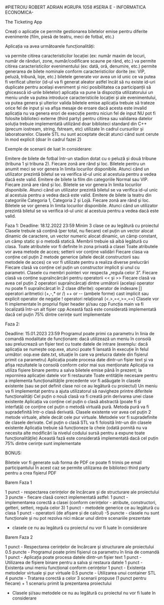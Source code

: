 #PIETROIU ROBERT ADRIAN 
#GRUPA 1058 
#SERIA E - INFORMATICA ECONOMICA-

The Ticketing App

Creați o aplicație ce permite gestionarea biletelor emise pentru diferite evenimente (film, piesă de teatru, meci de fotbal, etc.)


Aplicația va avea următoarele funcționalități:

va permite citirea caracteristicilor locației (ex: număr maxim de locuri, număr de rânduri, zone, număr/codificare scaune pe rând, etc.)
va permite citirea caracteristicilor evenimentului (ex: dată, oră, denumire, etc.)
permite generarea de bilete nominale conform caracteristicilor dorite (ex: VIP, peluză, tribună, loje, etc.)
biletele generate vor avea un id unic ce va putea fi verificat ulterior (id-ul va fi generat aleator astfel încât să nu existe id-uri duplicate pentru același eveniment și nici posibilitatea ca participanții să ghicească id-urile biletelor)
aplicația va pune la dispoziția utilizatorului un meniu unde va putea introduce caracteristicile locației și ale evenimentului, va putea genera și ulterior valida biletele emise
aplicația trebuie să trateze orice fel de input și va afișa mesaje de eroare dacă acesta este invalid
aplicația nu va genera erori de execuție pentru niciun fel de input
NU pot fi folosite biblioteci externe (third party) pentru citirea sau validarea datelor
soluția trebuie implementată utilizând doar biblioteci standard din C++ (precum iostream, string, fstream, etc) utilizate în cadrul cursurilor și laboratoarelor. Clasele STL nu sunt acceptate decât atunci când sunt cerute în mod explicit (doar în cadrul fazei 2)


Exemple de scenarii de luat în considerare:


Emitere de bilete de fotbal într-un stadion dotat cu o peluză și două tribune (tribuna 1 și tribuna 2). Fiecare zonă are rând și loc. Biletele pentru un anumit meci se vor genera în limita locurilor disponibile. Atunci când un utilizator prezintă biletul se va verifica id-ul unic al acestuia pentru a vedea dacă este valid.
Emitere de bilete la film din categoriile Normal sau VIP. Fiecare zonă are rând și loc. Biletele se vor genera în limita locurilor disponibile. Atunci când un utilizator prezintă biletul se va verifica id-ul unic al acestuia pentru a vedea dacă este valid.
Emitere de bilete la teatru din categoriile Categoria 1, Categoria 2 și Lojă. Fiecare zonă are rând și loc. Biletele se vor genera în limita locurilor disponibile. Atunci când un utilizator prezintă biletul se va verifica id-ul unic al acestuia pentru a vedea dacă este valid.


Faza 1:
Deadline: 18.12.2022 23:59
Minim 3 clase ce au legătură cu proiectul
Clasele trebuie să conțină (per total, nu fiecare) cel puțin un vector alocat dinamic de caractere, un vector numeric alocat dinamic, un câmp constant, un câmp static și o metodă statică. Membrii trebuie să aibă legătură cu clasa.
Toate atributele vor fi definite în zona privată a clasei
Toate atributele vor avea metode de acces; setterii vor conține validări
Fiecare clasa va conține cel puțin 2 metode generice (altele decât constructorii sau metodele de acces) ce vor fi utilizate pentru a realiza diverse prelucrări
Fiecare clasă va conține cel puțin un constructor implicit și unul cu parametri. Clasele cu membri pointeri vor respecta „regula celor 3”.
Fiecare clasă va conține supraîncărcări pentru operatorii << și >>
Fiecare clasă va avea cel puțin 2 operatori supraîncărcați dintre următorii (același operator nu poate fi supraîncărcat în 2 clase diferite):
operator de indexare []
operatori aritmetici (+,-,* or /)
++ or -- (ambele forme)
cast implicit sau explicit
operator de negație !
operatori relaționali (<.>,=<,>=,==)
Clasele vor fi implementate în propriul fișier header și/sau cpp
Funcția main va fi localizată într-un alt fișier cpp
Această fază este considerată implementată dacă cel puțin 75% dintre cerințe sunt implementate

Faza 2:

Deadline: 15.01.2023 23:59
Programul poate primi ca parametru în linia de comandă modalitate de funcționare: dacă utilizează un meniu în consolă sau prelucrează un fișier text cu toate datele de intrare (exemplu: dacă aplicația se numește oop.exe, atunci poate fi lansată în execuție în felul următor: oop.exe date.txt, situație în care va prelucra datele din fișierul primit ca parametru)
Aplicația poate procesa date dintr-un fișier text și va afișa rezultatele la consolă conform celor mai sus menționate
Aplicația va utiliza fișiere binare pentru a salva biletele emise până în prezent; la repornirea aplicației datele vor fi restaurate
Toate entitățile necesare pentru a implementa funcționalitățile precedente vor fi adăugate în clasele existente (sau se pot definit clase noi ce au legătură cu proiectul)
Un meniu va fi implementat pentru a ajuta utilizatorul să navigheze printre diferitele funcționalități
Cel puțin o nouă clasă va fi creată prin derivarea unei clase existente
Aplicația va conține cel puțin o clasă abstractă (poate fi și interfață) ce conține cel puțin o metodă virtuală pură. Metoda pură va fi supradefinită într-o clasă derivată.
Clasele existente vor avea cel puțin 2 metode virtuale, altele decât cele pur virtuale. Metodele vor fi supradefinite de clasele derivate.
Cel puțin o clasă STL va fi folosită într-un din clasele existente
Aplicația trebuie să funcționeze la cheie (odată pornită nu va necesita alte modificări la nivelul codului sursă pentru a expune toate funcționalitățile)
Această fază este considerată implementată dacă cel puțin 75% dintre cerințe sunt implementate

BONUS:

Biletele vor fi generate sub forma de PDF ce poate fi trimis pe email participantului
În acest caz se permite utilizarea de biblioteci third party pentru a crea fișierul PDF

































Barem Faza 1


1 punct - respectarea cerințelor de încărcare și de structurare ale proiectului
3 puncte - fiecare clasă corect implementată astfel:
1 punct - implementarea corectă a clasei (conform cerințelor - atribute, constructori, getteri, setteri, regula celor 3)
1 punct - metodele generice ce au legătură cu clasa
1 punct - operatorii (de afișare și de calcul)
-5 puncte - clasele nu sunt funcționale și nu pot rezolva nici măcar unul dintre scenariile prezentate

* clasele ce nu au legătură cu proiectul nu vor fi luate în considerare



Barem Faza 2


1 punct - Respectarea cerințelor de încărcare și structurare ale proiectului
0.5 puncte - Programul poate primi fișierul ca parametru în linia de comandă
1 punct - Aplicația poate procesa datele dintr-un fișier text
1 punct - Utilizarea de fișiere binare pentru a salva și restaura datele
1 punct - Existența unui meniu funcțional conform cerințelor
1 punct - Existența metodelor virtuale și pur virtuale
0.5 puncte - Utilizarea unui container STL
4 puncte - Tratarea corectă a celor 3 scenarii propuse (1 punct pentru fiecare) + 1 scenariu primit la prezentarea proiectului
* Clasele și/sau metodele ce nu au legătură cu proiectul nu vor fi luate în considerare
